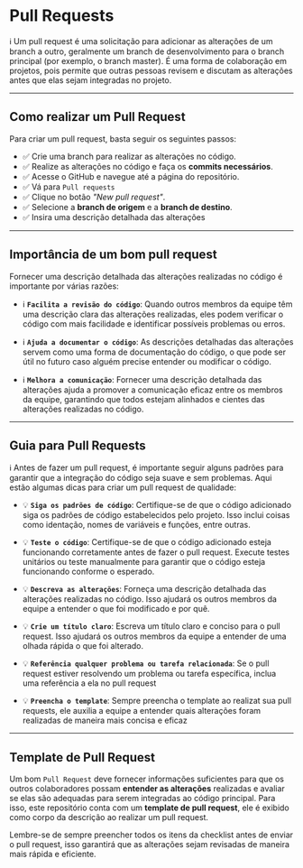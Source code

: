 # Pull Requests
:information_source: Um pull request é uma solicitação para adicionar as alterações de um branch a outro, geralmente um branch de desenvolvimento para o branch principal (por exemplo, o branch master). É uma forma de colaboração em projetos, pois permite que outras pessoas revisem e discutam as alterações antes que elas sejam integradas no projeto.

<hr>

## Como realizar um Pull Request
Para criar um pull request, basta seguir os seguintes passos:

* ✅ Crie uma branch para realizar as alterações no código.
* ✅ Realize as alterações no código e faça os **commits necessários**.
* ✅ Acesse o GitHub e navegue até a página do repositório.
* ✅ Vá para `Pull requests`
* ✅ Clique no botão *"New pull request"*.
* ✅ Selecione a **branch de origem** e a **branch de destino**.
* ✅ Insira uma descrição detalhada das alterações

<hr> 

## Importância de um bom pull request

Fornecer uma descrição detalhada das alterações realizadas no código é importante por várias razões:

* :information_source: **`Facilita a revisão do código`**: Quando outros membros da equipe têm uma descrição clara das alterações realizadas, eles podem verificar o código com mais facilidade e identificar possíveis problemas ou erros.

* :information_source: **`Ajuda a documentar o código`**: As descrições detalhadas das alterações servem como uma forma de documentação do código, o que pode ser útil no futuro caso alguém precise entender ou modificar o código.

* :information_source: **`Melhora a comunicação`**: Fornecer uma descrição detalhada das alterações ajuda a promover a comunicação eficaz entre os membros da equipe, garantindo que todos estejam alinhados e cientes das alterações realizadas no código.

<hr>

## Guia para Pull Requests
:information_source: Antes de fazer um pull request, é importante seguir alguns padrões para garantir que a integração do código seja suave e sem problemas. Aqui estão algumas dicas para criar um pull request de qualidade:

* :bulb: **`Siga os padrões de código`**: Certifique-se de que o código adicionado siga os padrões de código estabelecidos pelo projeto. Isso inclui coisas como identação, nomes de variáveis e funções, entre outras.

* :bulb: **`Teste o código`**: Certifique-se de que o código adicionado esteja funcionando corretamente antes de fazer o pull request. Execute testes unitários ou teste manualmente para garantir que o código esteja funcionando conforme o esperado.

* :bulb: **`Descreva as alterações`**: Forneça uma descrição detalhada das alterações realizadas no código. Isso ajudará os outros membros da equipe a entender o que foi modificado e por quê.

* :bulb: **`Crie um título claro`**: Escreva um título claro e conciso para o pull request. Isso ajudará os outros membros da equipe a entender de uma olhada rápida o que foi alterado.

* :bulb: **`Referência qualquer problema ou tarefa relacionada`**: Se o pull request estiver resolvendo um problema ou tarefa específica, inclua uma referência a ela no pull request

* :bulb: **`Preencha o template`**: Sempre preencha o template ao realizat sua pull requests, ele auxilia a equipe a entender quais alterações foram realizadas de maneira mais concisa e eficaz

<hr>

## Template de Pull Request

Um bom `Pull Request` deve fornecer informações suficientes para que os outros colaboradores possam **entender as alterações** realizadas e avaliar se elas são adequadas para serem integradas ao código principal. Para isso, este repositório conta com um **template de pull request**, ele é exibido como corpo da descrição ao realizar um pull request. 

Lembre-se de sempre preencher todos os itens da checklist antes de enviar o pull request, isso garantirá que as alterações sejam revisadas de maneira mais rápida e eficiente.
